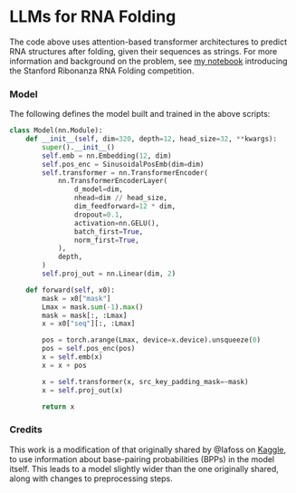 # LLMs for RNA Folding
The code above uses attention-based transformer architectures to predict RNA structures after folding, given their sequences as strings. For more information and background on the problem, see [my notebook](https://github.com/shahabhishek1729/RNA-Folding-Introduction) introducing the Stanford Ribonanza RNA Folding competition.

### Model
The following defines the model built and trained in the above scripts:
```py
class Model(nn.Module):
    def __init__(self, dim=320, depth=12, head_size=32, **kwargs):
        super().__init__()
        self.emb = nn.Embedding(12, dim)
        self.pos_enc = SinusoidalPosEmb(dim=dim)
        self.transformer = nn.TransformerEncoder(
            nn.TransformerEncoderLayer(
                d_model=dim,
                nhead=dim // head_size,
                dim_feedforward=12 * dim,
                dropout=0.1,
                activation=nn.GELU(),
                batch_first=True,
                norm_first=True,
            ),
            depth,
        )
        self.proj_out = nn.Linear(dim, 2)

    def forward(self, x0):
        mask = x0["mask"]
        Lmax = mask.sum(-1).max()
        mask = mask[:, :Lmax]
        x = x0["seq"][:, :Lmax]

        pos = torch.arange(Lmax, device=x.device).unsqueeze(0)
        pos = self.pos_enc(pos)
        x = self.emb(x)
        x = x + pos

        x = self.transformer(x, src_key_padding_mask=~mask)
        x = self.proj_out(x)

        return x
```

### Credits
This work is a modification of that originally shared by @Iafoss on [Kaggle](https://www.kaggle.com/code/iafoss/rna-starter-0-186-lb?scriptVersionId=142566306), to use information about base-pairing probabilities (BPPs) in the model itself. This leads to a model slightly wider than the one originally shared, along with changes to preprocessing steps.
